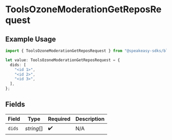 # ToolsOzoneModerationGetReposRequest

## Example Usage

```typescript
import { ToolsOzoneModerationGetReposRequest } from "@speakeasy-sdks/bluesky/models/operations";

let value: ToolsOzoneModerationGetReposRequest = {
  dids: [
    "<id 1>",
    "<id 2>",
    "<id 3>",
  ],
};
```

## Fields

| Field              | Type               | Required           | Description        |
| ------------------ | ------------------ | ------------------ | ------------------ |
| `dids`             | *string*[]         | :heavy_check_mark: | N/A                |